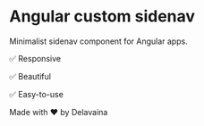 # Angular custom sidenav

Minimalist sidenav component for Angular apps.

✅ Responsive

✅ Beautiful

✅ Easy-to-use

Made with ❤️ by Delavaina
